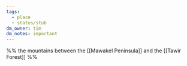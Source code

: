 ```yaml
---
tags:
  - place
  - status/stub
dm_owner: tim
dm_notes: important
---
```


%% 
the mountains between the [[Mawakel Peninsula]] and the [[Tawir Forest]]
%%

